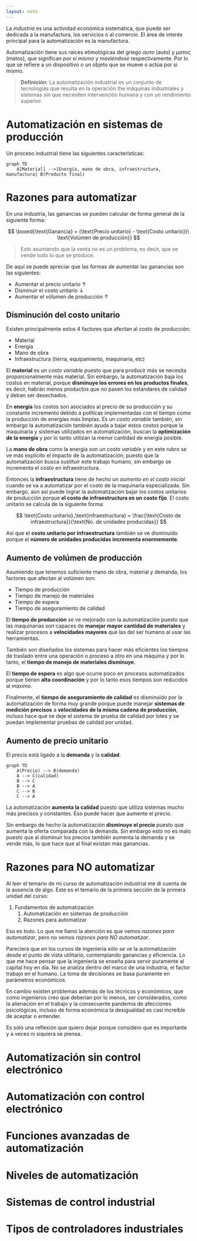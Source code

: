 ```yaml
---
layout: note
---
```


La *industria* es una actividad económica sistemática, que puede ser dedicada a la manufactura, los servicios o al comercio. El área de interés principal para la automatización es la manufactura.

Automatización tiene sus raíces etimológicas del griego *αυτο* (auto) y *ματος* (matos), que significan *por sí mismo* y *moviéndose* respectivamente. Por lo que se refiere a un dispositivo o un objeto que se mueve o actúa por si mismo.

> **Definición**: La automatización industrial es un conjunto de tecnologías que resulta en la operación the máquinas industriales y sistemas sin que necesiten intervención humana y con un rendimiento superior.

# Automatización en sistemas de producción
Un proceso industrial tiene las siguientes características:

```meramaid
graph TD
    A[Material] -->|Energía, mano de obra, infraestructura, manufactura| B(Producto final)
```

# Razones para automatizar
En una industria, las ganancias se pueden calcular de forma general de la siguiente forma:

$$
\boxed{\text{Ganancia} = (\text{Precio unitario} - \text{Costo unitario})\ \text{Volúmen de producción}}
$$

> Esto asumiendo que la venta no es un problema, es decir, que se vende todo lo que se produce.

De aquí se puede apreciar que las formas de aumentar las ganancias son las siguientes:

* Aumentar el precio unitario $\uparrow$
* Disminuir el costo unitario $\downarrow$
* Aumentar el vólumen de producción $\uparrow$

## Disminución del costo unitario
Existen principalmente estos 4 factores que afectan al costo de producción:

* Material
* Energía
* Mano de obra
* Infraestructura (tierra, equipamiento, maquinaria, etc)

El **material** es un *costo variable* puesto que para producir más se necesita proporcionalmente más material. Sin embargo, la automatización baja los costos en material, porque **disminuye los errores en los productos finales**, es decir, habrán menos productos que no pasen los estándares de calidad y deban ser desechados.

En **energía** los costos son asociados al precio de su producción y su constante incremento debido a políticas implementadas con el tiempo como la producción de energías más limpias. Es un *costo variable* también, sin embargo la automatización también ayuda a bajar estos costos porque la maquinaria y sistemas utilizados en automatización, buscan la **optimización de la energía** y por lo tanto utilizan la menor cantidad de energía posible.

La **mano de obra** como la energía son un *costo variable* y en este rubro se ve más explicito el impacto de la automatización, puesto que la automatización busca sustituir este trabajo humano, sin embargo se incrementa el costo en infraestructura.

Entonces la **infraestructura** tiene de hecho un *aumento en el costo inicial* cuando se va a automatizar por el costo de la maquinaria especializada. Sin embargo, aún así puede lograr la automatización bajar los costos unitarios de producción porque **el costo de infraestructura es un costo fijo**. El costo unitario se calcula de la siguiente forma:

$$
\text{Costo unitario}_\text{infraestructura} = \frac{\text{Costo de infraestructura}}{\text{No. de unidades producidas}}
$$

Así que el **costo unitario por infraestructura** también se ve disminuido porque el **número de unidades producidas incrementa enormemente**.

## Aumento de volúmen de producción
Asumiendo que tenemos suficiente mano de obra, material y demanda, los factores que afectan al volúmen son:

* Tiempo de producción
* Tiempo de manejo de materiales
* Tiempo de espera
* Tiempo de aseguramiento de calidad

El **tiempo de producción** se ve mejorado con la automatización puesto que las maquinarias son capaces de **manejar mayor cantidad de materiales** y realizar procesos a **velocidades mayores** que las del ser humano al usar las herramientas.

También son diseñados los sistemas para hacer más eficientes los tiempos de traslado entre una operación o proceso a otro en una máquina y por lo tanto, el **tiempo de manejo de materiales disminuye**.

El **tiempo de espera** es algo que ocurre poco en procesos automatizados porque tienen **alta coordinación** y por lo tanto esos tiempos son reducidos al máximo.

Finalmente, el **tiempo de aseguramiento de calidad** es disminuido por la automatización de forma muy grande porque puede manejar **sistemas de medición precisos** a **velocidades de la misma cadena de producción**, incluso hace que se deje el sistema de prueba de calidad por lotes y se puedan implementar pruebas de calidad por unidad.

## Aumento de precio unitario
El precio está ligado a la **demanda** y la **calidad**.

```mermaid
graph TD
    A(Precio) --> B(demanda)
    A --> C(calidad)
    B --> C
    B --> A
    C --> B
    C --> A
```

La automatización **aumenta la calidad** puesto que utiliza sistemas mucho más precisos y constantes. Eso puede hacer que aumente el precio.

Sin embargo de hecho la automatización **disminuye el precio** puesto que aumenta la oferta comparada con la demanda. Sin embargo esto no es malo puesto que al disminuir los precios también aumenta la demanda y se vende más, lo que hace que al final existan más ganancias.

# Razones para NO automatizar
Al leer el temario de mi curso de automatización industrial me di cuenta de la ausencia de algo. Este es el temario de la primera sección de la primera unidad del curso:

1. Fundamentos de automatización
    1. Automatización en sistemas de producción
    2. Razones para automatizar

Eso es todo. Lo que me llamó la atención es que vemos *razones para automatizar*, pero no vemos *razones para NO automatizar*.

Pareciera que en los cursos de ingeniería sólo se ve la automatización desde el punto de vista utilitario, contemplando ganancias y eficiencia. Lo que me hace pensar que la ingeniería se enseña para servir puramente al capital hoy en día. No se analiza dentro del marco de una industria, el factor trabajo en el humano. La toma de decisiones se basa puramente en parámetros económicos.

En cambio existen problemas además de los técnicos y económicos, que como ingenieros creo que deberían por lo menos, ser considerados, como la alienación en el trabajo y la consecuente pandemia de afecciones psicológicas, incluso de forma económica la desigualdad es casi increíble de aceptar o entender.

Es sólo una reflexión que quiero dejar porque considero que es importante y a veces ni siquiera se piensa.

# Automatización sin control electrónico
# Automatización con control electrónico
# Funciones avanzadas de automatización
# Niveles de automatización
# Sistemas de control industrial
# Tipos de controladores industriales
